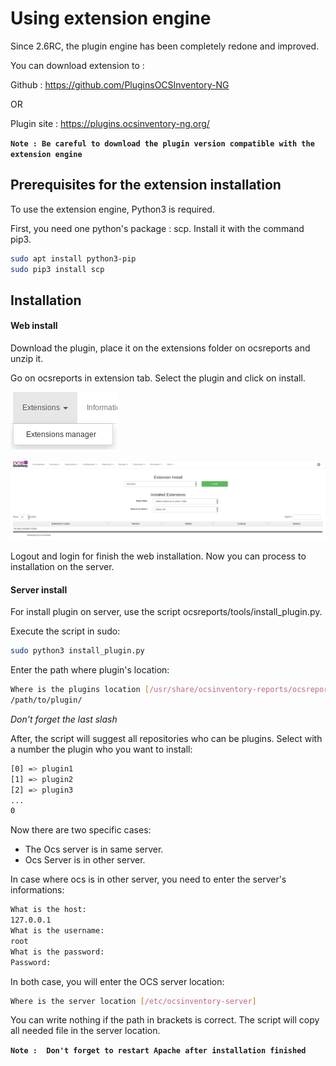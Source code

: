 # Using extension engine

Since 2.6RC, the plugin engine has been completely redone and improved.

You can download extension to :

Github : https://github.com/PluginsOCSInventory-NG

OR

Plugin site : https://plugins.ocsinventory-ng.org/

**`Note : Be careful to download the plugin version compatible with the extension engine`**

## Prerequisites for the extension installation

To use the extension engine, Python3 is required.

First, you need one python's package : scp.
Install it with the command pip3.

```bash
sudo apt install python3-pip
sudo pip3 install scp
```

## Installation


#### Web install

Download the plugin, place it on the extensions folder on ocsreports and unzip it.

Go on ocsreports in extension tab. Select the plugin and click on install.

![OCS plugin installation onglet](../../img/server/reports/plugin_installation_onglet.png)

![OCS plugin installation](../../img/server/reports/plugin_installation.png)

Logout and login for finish the web installation.
Now you can process to installation on the server.

#### Server install

For install plugin on server, use the script ocsreports/tools/install_plugin.py.

Execute the script in sudo:
```bash
sudo python3 install_plugin.py
```

Enter the path where plugin's location:
```bash
Where is the plugins location [/usr/share/ocsinventory-reports/ocsreports/extensions/]
/path/to/plugin/
```
_Don't forget the last slash_

After, the script will suggest all repositories who can be plugins.
Select with a number the plugin who you want to install:
``` bash
[0] => plugin1
[1] => plugin2
[2] => plugin3
...
0
```

Now there are two specific cases:
 * The Ocs server is in same server.
 * Ocs Server is in other server.

In case where ocs is in other server, you need to enter the server's informations:
``` bash
What is the host:
127.0.0.1
What is the username:
root
What is the password:
Password:
```

In both case, you will enter the OCS server location:
``` bash
Where is the server location [/etc/ocsinventory-server]

```

You can write nothing if the path in brackets is correct.
The script will copy all needed file in the server location.

**`Note :  Don't forget to restart Apache after installation finished`**
